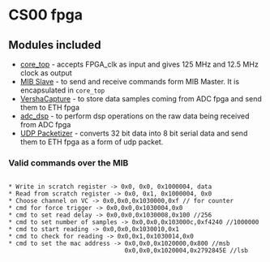 # CS00 fpga

## Modules included

* [core_top](https://github.com/siglabsoss/higgs_sdr_rev2/tree/master/fpgas/common/modules) - accepts FPGA_clk as input and gives 125 MHz and 12.5 MHz clock as output
* [MIB Slave](https://github.com/siglabsoss/ip-library-core/tree/master/mib_bus) - to send and receive commands form MIB Master. It is encapsulated in `core_top`
* [VershaCapture](https://github.com/siglabsoss/ip-library-core/tree/master/VershaCapture_CS) - to store data samples coming from ADC fpga and send them to ETH fpga
* [adc_dsp](https://github.com/siglabsoss/higgs_sdr_rev2/tree/master/fpgas/cs/cs00/hdl) -  to perform dsp operations on the raw data being received from ADC fpga
* [UDP Packetizer](https://github.com/siglabsoss/ip-library-core/tree/master/lattice_support/gbit_mac/modules/udp_packetizer) - converts 32 bit data into 8 bit serial data and send them to ETH fpga as a form of udp packet.


### Valid commands over the MIB
```

* Write in scratch register -> 0x0, 0x0, 0x1000004, data
* Read from scratch register -> 0x0, 0x1, 0x1000004, 0x0
* Choose channel on VC -> 0x0,0x0,0x1030000,0xf // for counter
* cmd for force trigger -> 0x0,0x0,0x1030004,0x0
* cmd to set read delay	-> 0x0,0x0,0x1030008,0x100 //256
* cmd to set number of samples -> 0x0,0x0,0x103000c,0xf4240 //1000000
* cmd to start reading -> 0x0,0x0,0x1030010,0x1
* cmd to check for reading -> 0x0,0x1,0x1030014,0x0
* cmd to set the mac address -> 0x0,0x0,0x1020000,0x800 //msb 
								0x0,0x0,0x1020004,0x2792845E //lsb 
```